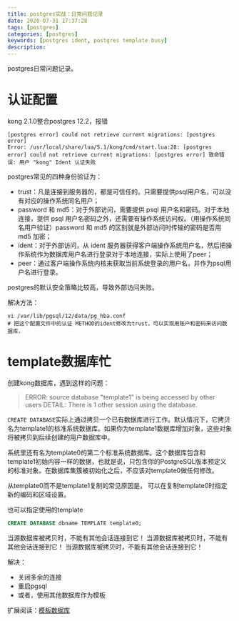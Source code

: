```yaml
---
title: postgres实战：日常问题记录
date: 2020-07-31 17:37:28
tags: [postgres]
categories: [postgres]
keywords: [postgres ident, postgres template busy]
description:
---
```

postgres日常问题记录。
<!-- more -->

# 认证配置

kong 2.1.0整合postgres 12.2，报错
```
[postgres error] could not retrieve current migrations: [postgres error]
Error: /usr/local/share/lua/5.1/kong/cmd/start.lua:28: [postgres error] could not retrieve current migrations: [postgres error] 致命错误: 用户 "kong" Ident 认证失败
```

postgres常见的四种身份验证为：
- trust：凡是连接到服务器的，都是可信任的。只需要提供psql用户名，可以没有对应的操作系统同名用户；
- password 和 md5：对于外部访问，需要提供 psql 用户名和密码。对于本地连接，提供 psql 用户名密码之外，还需要有操作系统访问权。（用操作系统同名用户验证）password 和 md5 的区别就是外部访问时传输的密码是否用 md5 加密；
- ident：对于外部访问，从 ident 服务器获得客户端操作系统用户名，然后把操作系统作为数据库用户名进行登录对于本地连接，实际上使用了peer；
- peer：通过客户端操作系统内核来获取当前系统登录的用户名，并作为psql用户名进行登录。

postgres的默认安全策略比较高，导致外部访问失败。

解决方法：
```
vi /var/lib/pgsql/12/data/pg_hba.conf
# 把这个配置文件中的认证 METHOD的ident修改为trust，可以实现用账户和密码来访问数据库，
```

# template数据库忙

创建kong数据库，遇到这样的问题：
>ERROR:  source database "template1" is being accessed by other users
>DETAIL:  There is 1 other session using the database.

`CREATE DATABASE`实际上通过拷贝一个已有数据库进行工作。默认情况下，它拷贝名为template1的标准系统数据库。如果你为template1数据库增加对象，这些对象将被拷贝到后续创建的用户数据库中。

系统里还有名为template0的第二个标准系统数据库。这个数据库包含和template1初始内容一样的数据，也就是说，只包含你的PostgreSQL版本预定义的标准对象。在数据库集簇被初始化之后，不应该对template0做任何修改。

从template0而不是template1复制的常见原因是， 可以在复制template0时指定新的编码和区域设置。

也可以指定使用的template
```sql
CREATE DATABASE dbname TEMPLATE template0;
```

当源数据库被拷贝时，不能有其他会话连接到它！
当源数据库被拷贝时，不能有其他会话连接到它！
当源数据库被拷贝时，不能有其他会话连接到它！

解决：
- 关闭多余的连接
- 重启pgsql
- 或者，使用其他数据库作为模板

扩展阅读：[模板数据库](http://www.postgres.cn/docs/12/manage-ag-templatedbs.html)